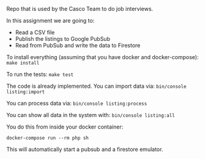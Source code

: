 Repo that is used by the Casco Team to do job interviews.

In this assignment we are going to:
- Read a CSV file
- Publish the listings to Google PubSub
- Read from PubSub and write the data to Firestore

To install everything (assuming that you have docker and docker-compose):
`make install`

To run the tests:
`make test`

The code is already implemented. You can import data via:
`bin/console listing:import`

You can process data via:
`bin/console listing:process`

You can show all data in the system with:
`bin/console listing:all`

You do this from inside your docker container:

`docker-compose run --rm php sh`

This will automatically start a pubsub and a firestore emulator.
